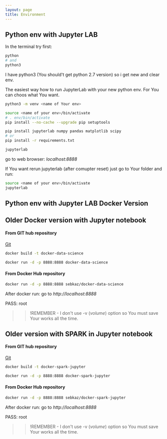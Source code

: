 ```yaml
---
layout: page
title: Environment
---
```



## Python env with Jupyter LAB
In the terminal try first:
```bash
python
# and
python3
```

I have python3 (You should't get python 2.7 version) so i get new and clear env.


The easiest way how to run JupyterLab with your new python env. For _<name of Your env>_ You can choos what You want. 

```bash
python3 -m venv <name of Your env>

source <name of your env>/bin/activate
# . env/bin/activate
pip install --no-cache --upgrade pip setuptools

pip install jupyterlab numpy pandas matplotlib scipy
# or
pip install -r requirements.txt

jupyterlab
```
go to web browser: _localhost:8888_

If You want rerun jupyterlab (after comupter reset) just go to Your folder and run: 

```bash
source <name of your env>/bin/activate
jupyterlab
```


## Python env with Jupyter LAB Docker Version


## Older Docker version with Jupyter notebook

#### From GIT hub repository
[Git](https://github.com/sebkaz/docker-data-science)

```bash
docker build -t docker-data-science

docker run -d -p 8888:8888 docker-data-science
```

#### From Docker Hub repository

```bash
docker run -d -p 8888:8888 sebkaz/docker-data-science
```

After docker run: go to _http://localhost:8888_

PASS: root

>> !REMEMBER - I don't use -v (_volume_) option so You must save Your works all the time.

## Older version with SPARK in Jupyter notebook

#### From GIT hub repository
[Git](https://github.com/sebkaz/docker-spark-jupyter)

```bash
docker build -t docker-spark-jupyter

docker run -d -p 8888:8888 docker-spark-jupyter
```

#### From Docker Hub repository

```bash
docker run -d -p 8888:8888 sebkaz/docker-spark-jupyter
```

After docker run: go to _http://localhost:8888_

PASS: root

>> !REMEMBER - I don't use -v (_volume_) option so You must save Your works all the time.
